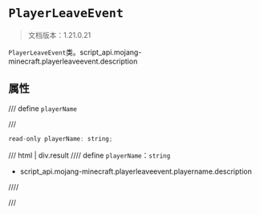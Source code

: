 # `PlayerLeaveEvent`

> 文档版本：1.21.0.21

`PlayerLeaveEvent`类。script_api.mojang-minecraft.playerleaveevent.description

## 属性

/// define
`playerName`


///

```js
read-only playerName: string;
```

/// html | div.result
//// define
`playerName`：`string`

- script_api.mojang-minecraft.playerleaveevent.playername.description


////

///


